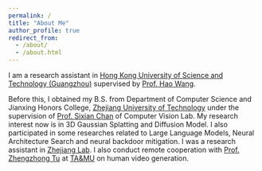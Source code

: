 ```yaml
---
permalink: /
title: "About Me"
author_profile: true
redirect_from: 
  - /about/
  - /about.html
---
```


I am a research assistant in [Hong Kong University of Science and Technology (Guangzhou)](https://www.hkust-gz.edu.cn/zh/?variant=zh-cn) supervised by [Prof. Hao Wang](https://wanghao.tech).

Before this, I obtained my B.S. from Department of Computer Science and Jianxing Honors College, [Zhejiang University of Technology](https://www.zjut.edu.cn) under the supervision of [Prof. Sixian Chan](https://homepage.zjut.edu.cn/csx/) of Computer Vision Lab. My research interest now is in 3D Gaussian Splatting and Diffusion Model. I also participated in some researches related to Large Language Models, Neural Architecture Search and neural backdoor mitigation. I was a research assistant in [Zhejiang Lab](https://www.zhejianglab.org/lab/home). I also conduct remote cooperation with [Prof. Zhengzhong Tu](https://vztu.github.io) at [TA&MU](https://www.tamu.edu) on human video generation.
